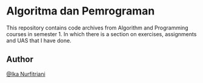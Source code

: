 # Algoritma dan Pemrograman
This repository contains code archives from Algorithm and Programming courses in semester 1. In which there is a section on exercises, assignments and UAS that I have done.

## Author
[@Ika Nurfitriani](http://github.com/ikanurfitriani)
